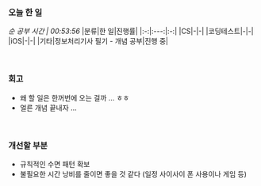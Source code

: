 ### 오늘 한 일
_순 공부 시간 | 00:53:56_
|분류|한 일|진행률|
|:-:|:---:|:-:|
|CS|-|-|
|코딩테스트|-|-|
|iOS|-|-|
|기타|정보처리기사 필기 - 개념 공부|진행 중|

<br>

### 회고
- 왜 할 일은 한꺼번에 오는 걸까 ... ㅎㅎ
- 얼른 개념 끝내자 ...

<br>

### 개선할 부분
- 규칙적인 수면 패턴 확보
- 불필요한 시간 낭비를 줄이면 좋을 것 같다 (일정 사이사이 폰 사용이나 게임 등)
